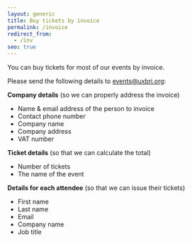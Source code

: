 ```yaml
---
layout: generic
title: Buy tickets by invoice
permalink: /invoice
redirect_from:
  - /inv
seo: true
---
```

You can buy tickets for most of our events by invoice.

Please send the following details to [events@uxbri.org](mailto:events@uxbri.org):

**Company details** (so we can properly address the invoice)

* Name & email address of the person to invoice
* Contact phone number
* Company name
* Company address
* VAT number

**Ticket details** (so that we can calculate the total)

* Number of tickets
* The name of the event

**Details for each attendee** (so that we can issue their tickets)

* First name
* Last name
* Email
* Company name
* Job title
